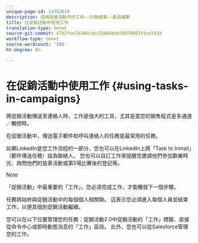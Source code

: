 ```yaml
---
unique-page-id: 14352619
description: 使用促銷活動中的工作——行銷檔案——產品檔案
title: 在促銷活動中使用工作
translation-type: tm+mt
source-git-commit: 47b2fee7d146c3dc558d4bbb10070683f4cdfd3d
workflow-type: tm+mt
source-wordcount: '191'
ht-degree: 0%

---
```



# 在促銷活動中使用工作 {#using-tasks-in-campaigns}

將促銷活動傳送至連絡人時，工作是強大的工具，尤其是當您的銷售程式是多通道／觸控時。

在促銷活動中，傳送電子郵件和呼叫連絡人的任務是最常用的任務。

如果LinkedIn是您工作流程的一部分，您也可以在LinkedIn上將「Task to Inmail」（郵件傳送任務）設為聯絡人。 您也可以自訂工作來提醒您邀請他們參加歡樂時光、詢問他們的慈善活動或第5場比賽後的登記等。

>[!NOTE]
>
>「促銷活動」中最重要的「工作」，您必須完成工作，才能觸發下一個步驟。

任務將始終與促銷活動中的每個個人相關聯。 這表示您必須進入每個人員並結束工作，以便其個別促銷活動繼續。

您可以在以下位置管理您的任務：促銷活動2.0中促銷活動的「工作」標籤、直接從命令中心或即時動態消息的「工作」區段。 此外，您也可以從Salesforce管理您的工作。
